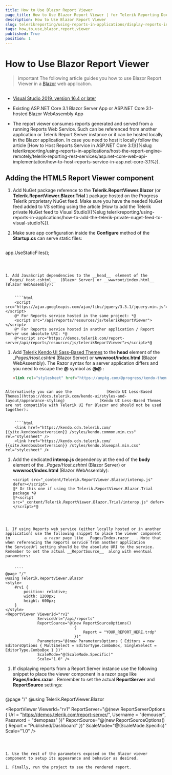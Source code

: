 ```yaml
---
title: How to Use Blazor Report Viewer
page_title: How to Use Blazor Report Viewer | for Telerik Reporting Documentation
description: How to Use Blazor Report Viewer
slug: telerikreporting/using-reports-in-applications/display-reports-in-applications/web-application/blazor-report-viewer/how-to-use-blazor-report-viewer
tags: how,to,use,blazor,report,viewer
published: True
position: 1
---
```


# How to Use Blazor Report Viewer



>important The following article guides you how to use Blazor Report Viewer in a           [Blazor](https://dotnet.microsoft.com/apps/aspnet/web-apps/blazor)           web application.         


## 

* [Visual Studio 2019, version 16.4 or later](https://www.visualstudio.com/vs/)

* Existing ASP.NET Core 3.1 Blazor Server App or ASP.NET Core 3.1-hosted Blazor WebAssembly App             

* The report viewer consumes reports generated and served from a running Reports Web Service.               Such can be referenced from another application or Telerik Report Server instance               or it can be hosted locally in the Blazor application.               In case you need to host it locally follow the article [How to Host Reports Service in ASP.NET Core 3.1]({%slug telerikreporting/using-reports-in-applications/host-the-report-engine-remotely/telerik-reporting-rest-services/asp.net-core-web-api-implementation/how-to-host-reports-service-in-asp.net-core-3.1%}).             

## Adding the HTML5 Report Viewer component

1. Add NuGet package reference to the __Telerik.ReportViewer.Blazor__  (or __Telerik.ReportViewer.Blazor.Trial__ )               package hosted on the Progress Telerik proprietary NuGet feed.               Make sure you have the needed NuGet feed added to VS setting using the article [How to add the Telerik private NuGet feed to Visual Studio]({%slug telerikreporting/using-reports-in-applications/how-to-add-the-telerik-private-nuget-feed-to-visual-studio%}).             

1. Make sure app configuration inside the __Configure__  method of the __Startup.cs__                can serve static files:             

	
    ````c#
app.UseStaticFiles();
````



1. Add JavaScript dependencies to the __head__  element of the               __Pages/_Host.cshtml__  (Blazor Server) or __wwwroot/index.html__  (Blazor WebAssembly):             

	
    ````html
    <script src="https://ajax.googleapis.com/ajax/libs/jquery/3.3.1/jquery.min.js"></script>
    @* For Reports service hosted in the same project: *@
    <script src="/api/reports/resources/js/telerikReportViewer"></script>
    @* For Reports service hosted in another application / Report Server use absolute URI: *@
    @*<script src="https://demos.telerik.com/report-server/api/reports/resources/js/telerikReportViewer"></script>*@
````



1. Add               [Telerik Kendo UI Sass-Based Themes](https://docs.telerik.com/kendo-ui/styles-and-layout/sass-themes)               to the __head__  element of the               __Pages/_Host.cshtml__  (Blazor Server) or __wwwroot/index.html__  (Blazor WebAssembly).               The Razor syntax for a server application differs and you need to escape the __@__  symbol as __@@__ :             

	
    ````html
    <link rel="stylesheet" href="https://unpkg.com/@progress/kendo-theme-default@latest/dist/all.css" />
````

Alternatively you can use the               [Kendo UI Less-Based Themes](https://docs.telerik.com/kendo-ui/styles-and-layout/appearance-styling)               (Kendo UI Less-Based Themes are not compatible with Telerik UI for Blazor and should not be used together):             

	
    ````html
    <link href="https://kendo.cdn.telerik.com/ {{site.kendosubsetversion}} /styles/kendo.common.min.css" rel="stylesheet" />
    <link href="https://kendo.cdn.telerik.com/ {{site.kendosubsetversion}} /styles/kendo.blueopal.min.css" rel="stylesheet" />
````



1. Add the dedicated __interop.js__  dependency at the end of the __body__  element of the               __Pages/_Host.cshtml__  (Blazor Server) or __wwwroot/index.html__  (Blazor WebAssembly):             

	
    ````
    <script src="_content/Telerik.ReportViewer.Blazor/interop.js" defer></script>
    @* Or this one if using the Telerik.ReportViewer.Blazor.Trial package *@
    @*<script src="_content/Telerik.ReportViewer.Blazor.Trial/interop.js" defer></script>*@
````



1. If using Reports web service (either locally hosted or in another application) use the following snippet to place the viewer component in               a razor page like __Pages/Index.razor__ . Note that when referencing the Reports service from another application               the ServiceUrl setting should be the absolute URI to the service. Remember to set the actual __ReportSource__  along with eventual parameters:             

	
    ````
@page "/"
@using Telerik.ReportViewer.Blazor
<style>
    #rv1 {
        position: relative;
        width: 1200px;
        height: 600px;
    }
</style>
<ReportViewer ViewerId="rv1"
              ServiceUrl="/api/reports"
              ReportSource="@(new ReportSourceOptions()
                              {
                                  Report = "YOUR_REPORT_HERE.trdp"
                              })"
              Parameters="@(new ParametersOptions { Editors = new EditorsOptions { MultiSelect = EditorType.ComboBox, SingleSelect = EditorType.ComboBox } })"
              ScaleMode="@(ScaleMode.Specific)"
              Scale="1.0" />
````



1. If displaying reports from a Report Server instance use the following snippet to place the viewer component in               a razor page like __Pages/Index.razor__ . Remember to set the actual __ReportServer__                and __ReportSource__  settings:             

	
    ````
@page "/"
@using Telerik.ReportViewer.Blazor
<style>
    #rv1 {
        position: relative;
        width: 1200px;
        height: 600px;
    }
</style>
<ReportViewer ViewerId="rv1"
              ReportServer="@(new ReportServerOptions {  Url = "https://demos.telerik.com/report-server/", Username = "demouser", Password = "demopass" })"
              ReportSource="@(new ReportSourceOptions()
                              {
                                  Report = "Published/Dashboard"
                              })"
              ScaleMode="@(ScaleMode.Specific)"
              Scale="1.0" />
````



1. Use the rest of the parameters exposed on the Blazor viewer component to setup its appearance and behavior as desired.             

1. Finally, run the project to see the rendered report.             
